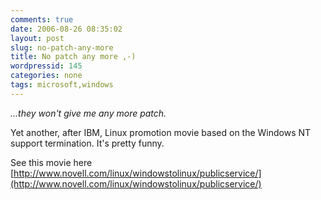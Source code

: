 ```yaml
---
comments: true
date: 2006-08-26 08:35:02
layout: post
slug: no-patch-any-more
title: No patch any more ,-)
wordpressid: 145
categories: none
tags: microsoft,windows
---
```


_...they won't give me any more patch._





Yet another, after IBM, Linux promotion movie based on the Windows NT support termination. It's pretty funny.






See this movie here [http://www.novell.com/linux/windowstolinux/publicservice/](http://www.novell.com/linux/windowstolinux/publicservice/)

